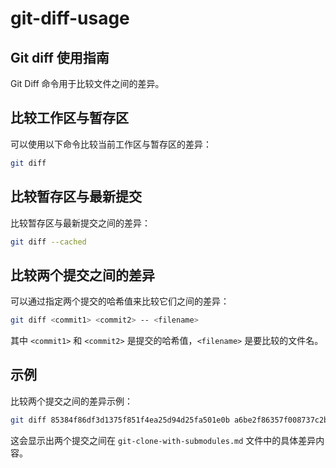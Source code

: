# git-diff-usage

## Git diff 使用指南

Git Diff 命令用于比较文件之间的差异。

## 比较工作区与暂存区

可以使用以下命令比较当前工作区与暂存区的差异：

```bash
git diff
```

## 比较暂存区与最新提交

比较暂存区与最新提交之间的差异：

```bash
git diff --cached
```

## 比较两个提交之间的差异

可以通过指定两个提交的哈希值来比较它们之间的差异：

```bash
git diff <commit1> <commit2> -- <filename>
```

其中 `<commit1>` 和 `<commit2>` 是提交的哈希值，`<filename>` 是要比较的文件名。

## 示例

比较两个提交之间的差异示例：

```bash
git diff 85384f86df3d1375f851f4ea25d94d25fa501e0b a6be2f86357f008737c2bab37c85a434ecca4dfd -- git-clone-with-submodules.md
```

这会显示出两个提交之间在 `git-clone-with-submodules.md` 文件中的具体差异内容。
